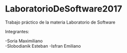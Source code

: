 # LaboratorioDeSoftware2017

Trabajo práctico de la materia Laboratorio de Software

Integrantes:

-Soria Maximiliano  
-Slobodianik Esteban
-Isfran Emiliano

